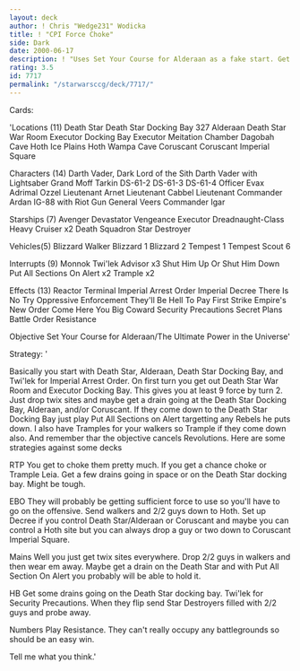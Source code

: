 ```yaml
---
layout: deck
author: ! Chris "Wedge231" Wodicka
title: ! "CPI Force Choke"
side: Dark
date: 2000-06-17
description: ! "Uses Set Your Course for Alderaan as a fake start. Get your activation up and beatdown on them."
rating: 3.5
id: 7717
permalink: "/starwarsccg/deck/7717/"
---
```

Cards: 

'Locations (11)
Death Star
Death Star Docking Bay 327
Alderaan
Death Star War Room
Executor Docking Bay
Executor Meitation Chamber
Dagobah Cave
Hoth Ice Plains
Hoth Wampa Cave
Coruscant
Coruscant Imperial Square

Characters (14)
Darth Vader, Dark Lord of the Sith
Darth Vader with Lightsaber
Grand Moff Tarkin
DS-61-2
DS-61-3
DS-61-4
Officer Evax
Adrimal Ozzel
Lieutenant Arnet
Lieutenant Cabbel
Lieutenant Commander Ardan
IG-88 with Riot Gun
General Veers
Commander Igar

Starships (7)
Avenger
Devastator
Vengeance
Executor
Dreadnaught-Class Heavy Cruiser x2
Death Squadron Star Destroyer

Vehicles(5)
Blizzard Walker
Blizzard 1
Blizzard 2
Tempest 1
Tempest Scout 6

Interrupts (9)
Monnok
Twi'lek Advisor x3
Shut Him Up Or Shut Him Down
Put All Sections On Alert x2
Trample x2

Effects (13)
Reactor Terminal
Imperial Arrest Order
Imperial Decree
There Is No Try
Oppressive Enforcement
They'll Be Hell To Pay
First Strike
Empire's New Order
Come Here You Big Coward
Security Precautions
Secret Plans
Battle Order
Resistance

Objective
Set Your Course for Alderaan/The Ultimate Power in the Universe'

Strategy: '

Basically you start with Death Star, Alderaan, Death Star Docking Bay, and Twi'lek for Imperial Arrest Order. On first turn you get out Death Star War Room and Executor Docking Bay. This gives you at least 9 force by turn 2. Just drop twix sites and maybe get a drain going at the Death Star Docking Bay, Alderaan, and/or Coruscant. If they come down to the Death Star Docking Bay just play Put All Sections on Alert targetting any Rebels he puts down. I also have Tramples for your walkers so Trample if they come down also. And remember thar the objective cancels Revolutions. Here are some strategies against some decks

RTP You get to choke them pretty much. If you get a chance choke or Trample Leia. Get a few drains going in space or on the Death Star docking bay. Might be tough.

EBO They will probably be getting sufficient force to use so you'll have to go on the offensive. Send walkers and 2/2 guys down to Hoth. Set up Decree if you control Death Star/Alderaan or Coruscant and maybe you can control a Hoth site but you can always drop a guy or two down to Coruscant Imperial Square.

Mains Well you just get twix sites everywhere. Drop 2/2 guys in walkers and then wear em away. Maybe get a drain on the Death Star and with Put All Section On Alert you probably will be able to hold it.

HB Get some drains going on the Death Star docking bay. Twi'lek for Security Precautions. When they flip send Star Destroyers filled with 2/2 guys and probe away.

Numbers Play Resistance. They can't really occupy any battlegrounds so should be an easy win.

Tell me what you think.'
